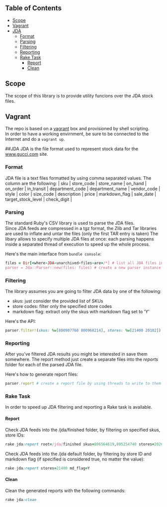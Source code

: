 ## Table of Contents
* [Scope](#scope)
* [Vagrant](#vagrant)
* [JDA](#jda)
  * [Format](#format)
  * [Parsing](#parsing)
  * [Filtering](#filtering)
  * [Reporting](#reporting)
  * [Rake Task](#rake-task)
    * [Report](#report)
    * [Clean](#clean)

## Scope
The scope of this library is to provide utility funcions over the JDA stock files.

## Vagrant
The repo is based on a [vagrant](https://www.vagrantup.com/) box and provisioned by shell scripting.  
In order to have a working envirnment, be sure to be connected to the Internet and
do a `vagrant up`. 

##JDA
JDA is the file format used to represent stock data for the www.gucci.com site.

### Format
JDA file is a text files formatted by using comma separated values. The column are
the following:
| sku | store_code | store_name | on_hand | on_order | in_transit | department_code | department_name | vendor_code | style | color | size_code | description | price | markdown_flag | sale_date | target_stock_level | check_digit |

### Parsing
The standard Ruby's CSV library is used to parse the JDA files.  
Since JDA feeds are compressed in a tgz format, the Zlib and Tar libraries are used to inflate and untar the files (only the first TAR entry is taken)
The libary allows to specify multiple JDA files at once: each parsing happens inside a separated thread of execution to speed up the whole process.

Here's the main interface from `bundle console`:
```ruby
files = Dir[<where-JDA-unarchived-files-are>/*] # list all JDA files into a directory
parser = Jda::Parser::new(files: files) # create a new parser instance and start reading each file in a separate thread
```

### Filtering
The library assumes you are going to filter JDA data by one of the following:
* skus: just consider the provided list of SKUs
* store codes: filter only the specified store codes
* markdown flag: extract only the skus with markdown flag set to 'Y'

Here's the API:
```ruby
parser.filter!(skus: %w[800907768 800968214], stores: %w[21400 20102]) # extract only the specified two skus for the provided two store codes, keep in mind the parsed results are changed in place to spare memory
```

### Reporting
After you've filtered JDA results you might be interested in save them somewhere.
The report method just create a separate files into the *reports* folder for each of the parsed JDA file.

Here's how to generate report files:
```ruby
parser.report # create a report file by using threads to write to them
```

### Rake Task
In order to speed up JDA filtering and reporting a Rake task is available.

#### Report
Check JDA feeds into the /jda/finished folder, by filtering on specified skus, store IDs:
```ruby
rake jda:report root=/jda/finished skus=806564619,805254740 stores=20201,20401,21501
```
Check JDA feeds into the /jda default folder, by filtering by store ID and markdown flag (if specified is considered true, no matter the value):
```ruby
rake jda:report stores=21400 md_flag=Y
```
#### Clean
Clean the generated reports with the following commands:
```ruby
rake jda:clean
```
